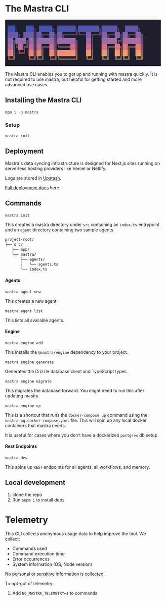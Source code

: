 # The Mastra CLI

![Mastra Cli](./mastra-cli.png)

The Mastra CLI enables you to get up and running with mastra quickly. It is not required to use mastra, but helpful for getting started and more advanced use cases.

## Installing the Mastra CLI

```bash copy
npm i -g mastra
```

### Setup

```bash
mastra init
```

## Deployment

Mastra's data syncing infrastructure is designed for Next.js sites running on serverless hosting providers like Vercel or Netlify.

Logs are stored in [Upstash](https://upstash.com/).

[Full deployment docs](./docs/mastra-config.md) here.

## Commands

`mastra init`

This creates a mastra directory under `src` containing an `index.ts` entrypoint and an `agent` directory containing two sample agents.

```text
project-root/
├── src/
   ├── app/
   └── mastra/
       ├── agents/
       │   └── agents.ts
       └── index.ts
```

#### Agents

`mastra agent new`

This creates a new agent.

`mastra agent list`

This lists all available agents.

#### Engine

`mastra engine add`

This installs the `@mastra/engine` dependency to your project.

`mastra engine generate`

Generates the Drizzle database client and TypeScript types.

`mastra engine migrate`

This migrates the database forward. You might need to run this after updating mastra.

`mastra engine up`

This is a shortcut that runs the `docker-compose up` command using the `mastra-pg.docker-compose.yaml` file. This will spin up any local docker containers that mastra needs.

It is useful for cases where you don't have a dockerized `postgres` db setup.

#### Rest Endpoints

`mastra dev`

This spins up `REST` endpoints for all agents, all workflows, and memory.

## Local development

1. clone the repo
2. Run `pnpm i` to install deps

# Telemetry

This CLI collects anonymous usage data to help improve the tool. We collect:

- Commands used
- Command execution time
- Error occurrences
- System information (OS, Node version)

No personal or sensitive information is collected.

To opt-out of telemetry:

1. Add `NO_MASTRA_TELEMETRY=1` to commands
